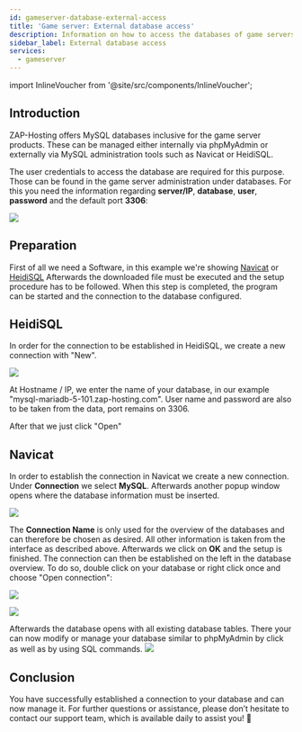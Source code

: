 ```yaml
---
id: gameserver-database-external-access
title: 'Game server: External database access'
description: Information on how to access the databases of game servers from ZAP-Hosting with external administration programs - ZAP-Hosting.com documentation
sidebar_label: External database access
services:
  - gameserver
---
```


import InlineVoucher from '@site/src/components/InlineVoucher';

## Introduction

ZAP-Hosting offers MySQL databases inclusive for the game server products. These can be managed either internally via phpMyAdmin or externally via MySQL administration tools such as Navicat or HeidiSQL. 

The user credentials to access the database are required for this purpose. Those can be found in the game server administration under databases. For this you need the information regarding **server/IP**, **database**, **user**, **password** and the default port **3306**:

![](https://screensaver01.zap-hosting.com/index.php/s/GLG56HQ737rNC7R/preview)

<InlineVoucher />

## Preparation

First of all we need a Software, in this example we're showing [Navicat](https://www.chip.de/downloads/Navicat-Lite_70358373.html) or [HeidiSQL](https://www.heidisql.com/download.php) Afterwards the downloaded file must be executed and the setup procedure has to be followed. When this step is completed, the program can be started and the connection to the database configured. 

## HeidiSQL

In order for the connection to be established in HeidiSQL, we create a new connection with "New".

![](https://screensaver01.zap-hosting.com/index.php/s/CgwFCeHErLAokHo/preview)

At Hostname / IP, we enter the name of your database, in our example "mysql-mariadb-5-101.zap-hosting.com".
User name and password are also to be taken from the data, port remains on 3306.

After that we just click "Open"


## Navicat

In order to establish the connection in Navicat we create a new connection. Under **Connection** we select **MySQL**. Afterwards another popup window opens where the database information must be inserted.

![](https://screensaver01.zap-hosting.com/index.php/s/rFBDYidqnBc4TZB/preview)


The **Connection Name** is only used for the overview of the databases and can therefore be chosen as desired. All other information is taken from the interface as described above. Afterwards we click on **OK** and the setup is finished. The connection can then be established on the left in the database overview. To do so, double click on your database or right click once and choose "Open connection":

![](https://screensaver01.zap-hosting.com/index.php/s/Gy7jjBDHiR5n5gn/preview)

![](https://screensaver01.zap-hosting.com/index.php/s/WyqzoLaEP6yQn85/preview)


Afterwards the database opens with all existing database tables. There your can now modify or manage your database similar to phpMyAdmin by click as well as by using SQL commands.
![](https://screensaver01.zap-hosting.com/index.php/s/FxDrm2K3f7YwLqS/preview)





## Conclusion

You have successfully established a connection to your database and can now manage it. For further questions or assistance, please don’t hesitate to contact our support team, which is available daily to assist you! 🙂

<InlineVoucher />
